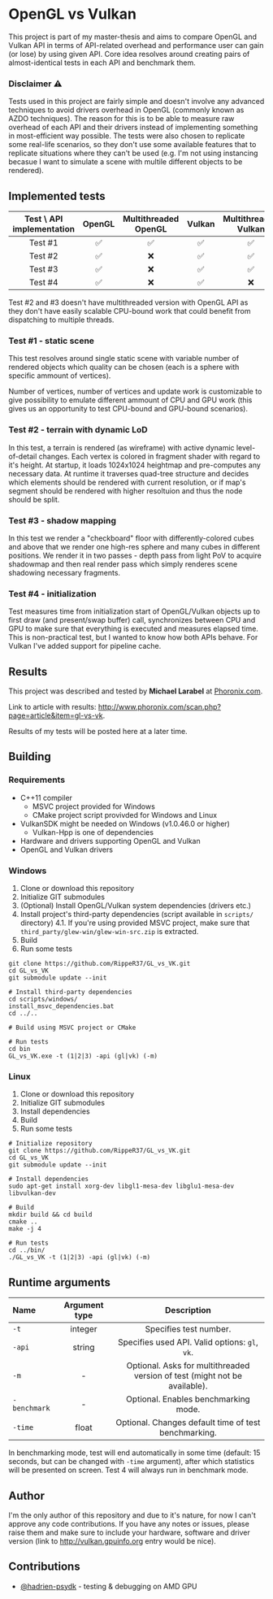 OpenGL vs Vulkan
================

This project is part of my master-thesis and aims to compare OpenGL and Vulkan API in terms of API-related overhead and performance user can gain (or lose) by using given API. Core idea resolves around creating pairs of almost-identical tests in each API and benchmark them.


### Disclaimer :warning:

Tests used in this project are fairly simple and doesn't involve any advanced techniques to avoid drivers overhead in OpenGL (commonly known as AZDO techniques). The reason for this is to be able to measure raw overhead of each API and their drivers instead of implementing something in most-efficient way possible. The tests were also chosen to replicate some real-life scenarios, so they don't use some available features that to replicate situations where they can't be used (e.g. I'm not using instancing becasue I want to simulate a scene with multile different objects to be rendered).


## Implemented tests


| Test \ API implementation | OpenGL | Multithreaded OpenGL | Vulkan | Multithreaded Vulkan |
| :---: | :---: | :---: | :---: | :---: |
| Test #1 | ✅ | ✅ | ✅ | ✅ |
| Test #2 | ✅ | ❌ | ✅ | ✅ |
| Test #3 | ✅ | ❌ | ✅ | ✅ |
| Test #4 | ✅ | ❌ | ✅ | ❌ |

Test #2 and #3 doesn't have multithreaded version with OpenGL API as they don't have easily scalable CPU-bound work that could benefit from dispatching to multiple threads.


### Test #1 - static scene

This test resolves around single static scene with variable number of rendered objects which quality can be chosen (each is a sphere with specific ammount of vertices).

Number of vertices, number of vertices and update work is customizable to give possibility to emulate different ammount of CPU and GPU work (this gives us an opportunity to test CPU-bound and GPU-bound scenarios).


### Test #2 - terrain with dynamic LoD

In this test, a terrain is rendered (as wireframe) with active dynamic level-of-detail changes. Each vertex is colored in fragment shader with regard to it's height. At startup, it loads 1024x1024 heightmap and pre-computes any necessary data. At runtime it traverses quad-tree structure and decides which elements should be rendered with current resolution, or if map's segment should be rendered with higher resoltuion and thus the node should be split.


### Test #3 - shadow mapping 

In this test we render a "checkboard" floor with differently-colored cubes and above that we render one high-res sphere and many cubes in different positions. We render it in two passes - depth pass from light PoV to acquire shadowmap and then real render pass which simply renderes scene shadowing necessary fragments.


### Test #4 - initialization

Test measures time from initialization start of OpenGL/Vulkan objects up to first draw (and present/swap buffer) call, synchronizes between CPU and GPU to make sure that everything is executed and measures elapsed time. This is non-practical test, but I wanted to know how both APIs behave. For Vulkan I've added support for pipeline cache.


## Results

This project was described and tested by **Michael Larabel** at [Phoronix.com](Phoronix.com).

Link to article with results: http://www.phoronix.com/scan.php?page=article&item=gl-vs-vk.

Results of my tests will be posted here at a later time.


## Building

### Requirements

* C++11 compiler
  * MSVC project provided for Windows
  * CMake project script provivded for Windows and Linux
* VulkanSDK might be needed on Windows (v1.0.46.0 or higher)
  * Vulkan-Hpp is one of dependencies
* Hardware and drivers supporting OpenGL and Vulkan
* OpenGL and Vulkan drivers


### Windows

1. Clone or download this repository
2. Initialize GIT submodules
3. (Optional) Install OpenGL/Vulkan system dependencies (drivers etc.)
4. Install project's third-party dependencies (script available in `scripts/` directory)
4.1. If you're using provided MSVC project, make sure that `third_party/glew-win/glew-win-src.zip` is extracted.
5. Build
6. Run some tests

```
git clone https://github.com/RippeR37/GL_vs_VK.git
cd GL_vs_VK
git submodule update --init

# Install third-party dependencies
cd scripts/windows/
install_msvc_dependencies.bat
cd ../..

# Build using MSVC project or CMake

# Run tests
cd bin
GL_vs_VK.exe -t (1|2|3) -api (gl|vk) (-m)
```


### Linux

1. Clone or download this repository
2. Initialize GIT submodules
3. Install dependencies
4. Build
5. Run some tests

```
# Initialize repository
git clone https://github.com/RippeR37/GL_vs_VK.git
cd GL_vs_VK
git submodule update --init

# Install dependencies
sudo apt-get install xorg-dev libgl1-mesa-dev libglu1-mesa-dev libvulkan-dev

# Build
mkdir build && cd build
cmake ..
make -j 4

# Run tests
cd ../bin/
./GL_vs_VK -t (1|2|3) -api (gl|vk) (-m)
```

## Runtime arguments

| Name | Argument type | Description |
| :--- | :---: | :---: |
| `-t` | integer | Specifies test number. |
| `-api` | string | Specifies used API. Valid options: `gl`, `vk`. |
| `-m` | - | Optional. Asks for multithreaded version of test (might not be available). |
| `-benchmark` | - | Optional. Enables benchmarking mode. |
| `-time` | float | Optional. Changes default time of test benchmarking. |

In benchmarking mode, test will end automatically in some time (default: 15 seconds, but can be changed with `-time` argument), after which statistics will be presented on screen.
Test 4 will always run in benchmark mode.


## Author

I'm the only author of this repository and due to it's nature, for now I can't approve any code contributions. If you have any notes or issues, please raise them and make sure to include your hardware, software and driver version (link to http://vulkan.gpuinfo.org entry would be nice).


## Contributions

* [@hadrien-psydk](https://github.com/hadrien-psydk) - testing & debugging on AMD GPU
